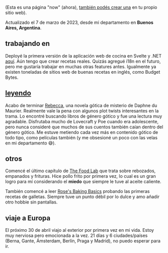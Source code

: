 (Esta es una página "now" (ahora), [también podés crear una](https://nownownow.com/about) en tu propio sitio web).

Actualizado el 7 de marzo de 2023, desde mi departamento en **Buenos Aires, Argentina**.

## trabajando en
Deployé la primera versión de la aplicación web de cocina en Svelte y .NET [aquí](https://recetassimples.app). Aún tengo que crear recetas reales. Quizás agregué i18n en el futuro, pero me gustaría trabajar en muchas otras features antes. Igualmente ya existen toneladas de sitios web de buenas recetas en inglés, como Budget Bytes.

## [leyendo](/leyendo)
Acabo de terminar [Rebecca](https://www.goodreads.com/book/show/203466580-rebecca), una novela gótica de misterio de Daphne du Maurier. Realmente vale la pena con algunos plot twists interesantes en la trama. Lo encontré buscando libros de género gótico y fue una lectura muy agradable. Disfrutaba mucho de Lovecraft y Poe cuando era adolescente, pero nunca consideré que muchos de sus cuentos también caían dentro del género gótico. Me estuve metiendo cada vez más en contenido gótico de todo tipo, como películas también (y me obsesioné un poco con las velas en mi departamento 😅).

## otros
Comencé el último capítulo de [The Food Lab](https://www.goodreads.com/en/book/show/24861842) que trata sobre rebozados, empanados y frituras. Hice pollo frito por primera vez, lo cual es un gran logro para mí considerando el **miedo** que siempre le tuve al aceite caliente.

También comencé a leer [Rose's Baking Basics](https://www.goodreads.com/en/book/show/37569329) probando las primeras recetas de galletas. Siempre tuve un punto débil por lo dulce y amo añadir otro hobbie sin pantallas.

## viaje a Europa
El próximo 30 de abril viajo al exterior por primera vez en mi vida. Estoy muy nerviosa pero emocionada a la vez. 21 días y 6 ciudades/países (Berna, Gante, Ámsterdam, Berlín, Praga y Madrid), no puedo esperar para ir.